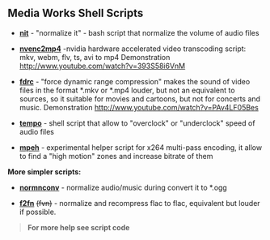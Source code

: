 ## Media Works Shell Scripts
- [**nit**](nit) - "normalize it" - bash script that normalize the volume of audio files

- [**nvenc2mp4**](nvenc2mp4) -nvidia hardware accelerated video transcoding script: mkv, webm, flv, ts, avi to mp4
Demonstration http://www.youtube.com/watch?v=393S58i6VnM

- [**fdrc**](fdrc) - "force dynamic range compression" makes the sound of video files in the format *.mkv or *.mp4 louder, but not an  equivalent to sources, so it suitable for movies and cartoons, but not for concerts and music.
Demonstration http://www.youtube.com/watch?v=PAv4LF05Bes

- [**tempo**](tempo) - shell script that allow to "overclock" or "underclock" speed of audio files

- [**mpeh**](mpeh) - experimental helper script for x264 multi-pass encoding, it allow to find a "high motion" zones and increase bitrate of them

**More simpler scripts:**

- [**normnconv**](normnconv) - normalize audio/music during convert it to *.ogg 

- [**f2fn**](f2fn) ~~(fvn)~~ - normalize and recompress flac to flac, equivalent but louder if possible.

>**For more help see script code**
